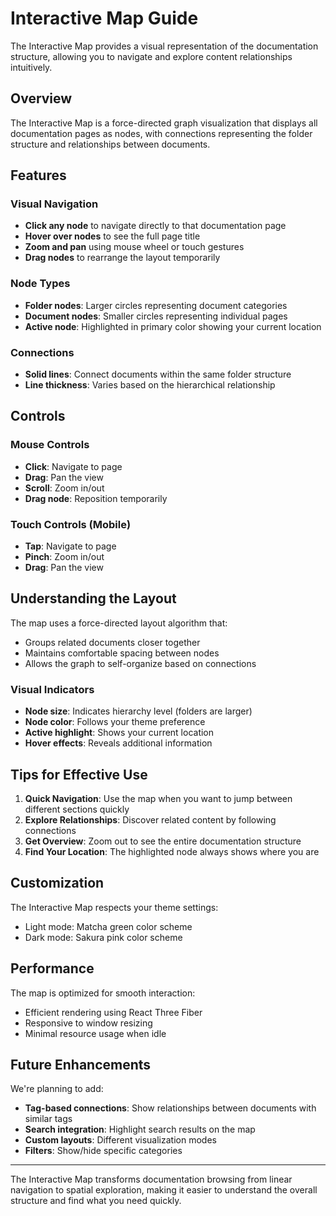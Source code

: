 # Interactive Map Guide

The Interactive Map provides a visual representation of the documentation structure, allowing you to navigate and explore content relationships intuitively.

## Overview

The Interactive Map is a force-directed graph visualization that displays all documentation pages as nodes, with connections representing the folder structure and relationships between documents.

## Features

### Visual Navigation

- **Click any node** to navigate directly to that documentation page
- **Hover over nodes** to see the full page title
- **Zoom and pan** using mouse wheel or touch gestures
- **Drag nodes** to rearrange the layout temporarily

### Node Types

- **Folder nodes**: Larger circles representing document categories
- **Document nodes**: Smaller circles representing individual pages
- **Active node**: Highlighted in primary color showing your current location

### Connections

- **Solid lines**: Connect documents within the same folder structure
- **Line thickness**: Varies based on the hierarchical relationship

## Controls

### Mouse Controls

- **Click**: Navigate to page
- **Drag**: Pan the view
- **Scroll**: Zoom in/out
- **Drag node**: Reposition temporarily

### Touch Controls (Mobile)

- **Tap**: Navigate to page
- **Pinch**: Zoom in/out
- **Drag**: Pan the view

## Understanding the Layout

The map uses a force-directed layout algorithm that:

- Groups related documents closer together
- Maintains comfortable spacing between nodes
- Allows the graph to self-organize based on connections

### Visual Indicators

- **Node size**: Indicates hierarchy level (folders are larger)
- **Node color**: Follows your theme preference
- **Active highlight**: Shows your current location
- **Hover effects**: Reveals additional information

## Tips for Effective Use

1. **Quick Navigation**: Use the map when you want to jump between different sections quickly
2. **Explore Relationships**: Discover related content by following connections
3. **Get Overview**: Zoom out to see the entire documentation structure
4. **Find Your Location**: The highlighted node always shows where you are

## Customization

The Interactive Map respects your theme settings:

- Light mode: Matcha green color scheme
- Dark mode: Sakura pink color scheme

## Performance

The map is optimized for smooth interaction:

- Efficient rendering using React Three Fiber
- Responsive to window resizing
- Minimal resource usage when idle

## Future Enhancements

We're planning to add:

- **Tag-based connections**: Show relationships between documents with similar tags
- **Search integration**: Highlight search results on the map
- **Custom layouts**: Different visualization modes
- **Filters**: Show/hide specific categories

---

The Interactive Map transforms documentation browsing from linear navigation to spatial exploration, making it easier to understand the overall structure and find what you need quickly.
